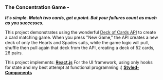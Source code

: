 ### The Concentration Game - 
___It's simple. Match two cards, get a point. But your failures count as much as you successes.___

This project demonstrates using the wonderful [Deck of Cards API](https://deckofcardsapi.com/) to create a card matching game. When you press "New Game," the API creates a new deck of only the Hearts and Spades suits, while the game logic will pull, shuffle then pull again that deck from the API, creating a deck of 52 cards, 26 pairs.

This project implements:
[**React.js**](https://reactjs.org/) For the UI framework, using only hooks for state and my best attempt at functional programming :)
[**Styled-Components**](https://www.styled-components.com/)
